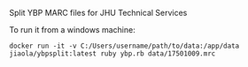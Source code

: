 Split YBP MARC files for JHU Technical Services

To run it from a windows machine:

    docker run -it -v C:/Users/username/path/to/data:/app/data jiaola/ybpsplit:latest ruby ybp.rb data/17501009.mrc
